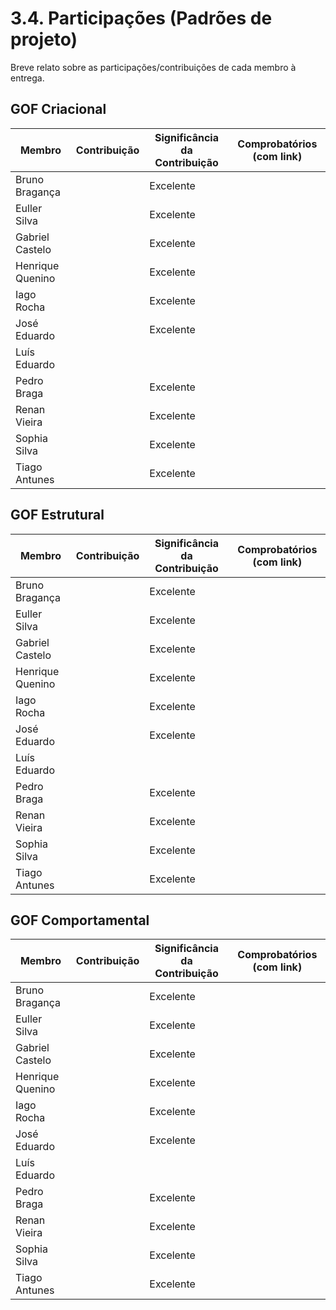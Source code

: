 # 3.4. Participações (Padrões de projeto)

Breve relato sobre as participações/contribuições de cada membro à entrega. 

## GOF Criacional

| Membro         | Contribuição  | Significância da Contribuição | Comprobatórios (com link) |
| ---------------- | ------------- | ------------------------- |  ----------------------------------------------- |
| Bruno Bragança || Excelente |  |
| Euller Silva | | Excelente | |
| Gabriel Castelo |   | Excelente ||
| Henrique Quenino | | Excelente ||
| Iago Rocha | | Excelente ||
| José Eduardo |  | Excelente | |
| Luís Eduardo | | |  |
| Pedro Braga | | Excelente | |
| Renan Vieira |  | Excelente |  |
| Sophia Silva |  | Excelente |  |
| Tiago Antunes |  | Excelente |  |



## GOF Estrutural

| Membro         | Contribuição  | Significância da Contribuição | Comprobatórios (com link) |
| ---------------- | ------------- | ------------------------- |  ----------------------------------------------- |
| Bruno Bragança || Excelente |  |
| Euller Silva | | Excelente | |
| Gabriel Castelo |   | Excelente ||
| Henrique Quenino | | Excelente ||
| Iago Rocha | | Excelente ||
| José Eduardo |  | Excelente | |
| Luís Eduardo | | |  |
| Pedro Braga | | Excelente | |
| Renan Vieira |  | Excelente |  |
| Sophia Silva |  | Excelente | |
| Tiago Antunes |  | Excelente |  |


## GOF Comportamental
| Membro         | Contribuição  | Significância da Contribuição | Comprobatórios (com link) |
| ---------------- | ------------- | ------------------------- |  ----------------------------------------------- |
| Bruno Bragança || Excelente |  |
| Euller Silva | | Excelente | |
| Gabriel Castelo |   | Excelente ||
| Henrique Quenino | | Excelente ||
| Iago Rocha | | Excelente ||
| José Eduardo |  | Excelente | |
| Luís Eduardo | | |  |
| Pedro Braga | | Excelente | |
| Renan Vieira |  | Excelente |  |
| Sophia Silva |  | Excelente |     |
| Tiago Antunes |  | Excelente |  |